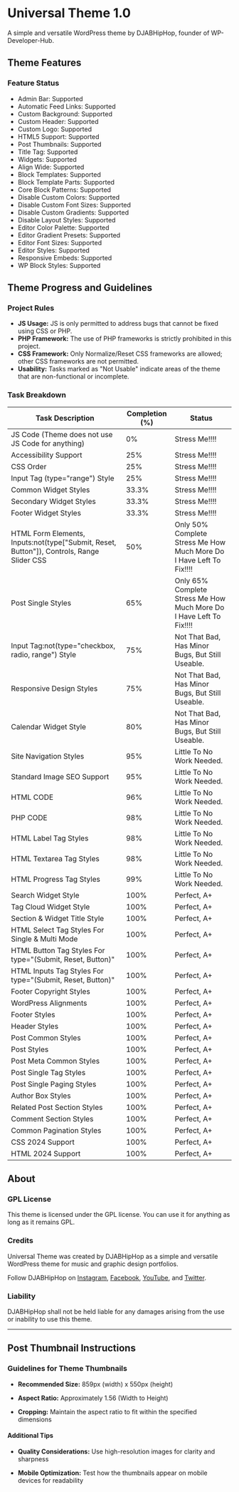 
# Universal Theme 1.0

A simple and versatile WordPress theme by DJABHipHop, founder of WP-Developer-Hub.

## Theme Features

### Feature Status

- Admin Bar: Supported
- Automatic Feed Links: Supported
- Custom Background: Supported
- Custom Header: Supported
- Custom Logo: Supported
- HTML5 Support: Supported
- Post Thumbnails: Supported
- Title Tag: Supported
- Widgets: Supported
- Align Wide: Supported
- Block Templates: Supported
- Block Template Parts: Supported
- Core Block Patterns: Supported
- Disable Custom Colors: Supported
- Disable Custom Font Sizes: Supported
- Disable Custom Gradients: Supported
- Disable Layout Styles: Supported
- Editor Color Palette: Supported
- Editor Gradient Presets: Supported
- Editor Font Sizes: Supported
- Editor Styles: Supported
- Responsive Embeds: Supported
- WP Block Styles: Supported

## Theme Progress and Guidelines

### Project Rules

- **JS Usage:** JS is only permitted to address bugs that cannot be fixed using CSS or PHP.
- **PHP Framework:** The use of PHP frameworks is strictly prohibited in this project.
- **CSS Framework:** Only Normalize/Reset CSS frameworks are allowed; other CSS frameworks are not permitted.
- **Usability:** Tasks marked as "Not Usable" indicate areas of the theme that are non-functional or incomplete.

### Task Breakdown

| Task Description                                                     | Completion (%) | Status                                      |
| -------------------------------------------------------------------- | -------------- | ------------------------------------------- |
| JS Code (Theme does not use JS Code for anything)                    | 0%             | Stress Me!!!!                               |
| Accessibility Support                                                | 25%            | Stress Me!!!!                               |
| CSS Order                                                            | 25%            | Stress Me!!!!                               |
| Input Tag (type="range") Style                                       | 25%            | Stress Me!!!!                               |
| Common Widget Styles                                                 | 33.3%          | Stress Me!!!!                               |
| Secondary Widget Styles                                              | 33.3%          | Stress Me!!!!                               |
| Footer Widget Styles                                                 | 33.3%          | Stress Me!!!!                               |
| HTML Form Elements, Inputs:not(type["Submit, Reset, Button"]), Controls, Range Slider CSS | 50% | Only 50% Complete Stress Me How Much More Do I Have Left To Fix!!!! |
| Post Single Styles                                                   | 65%            | Only 65% Complete Stress Me How Much More Do I Have Left To Fix!!!! |
| Input Tag:not(type="checkbox, radio, range") Style                   | 75%            | Not That Bad, Has Minor Bugs, But Still Useable. |
| Responsive Design Styles                                             | 75%            | Not That Bad, Has Minor Bugs, But Still Useable. |
| Calendar Widget Style                                                | 80%            | Not That Bad, Has Minor Bugs, But Still Useable. |
| Site Navigation Styles                                               | 95%            | Little To No Work Needed.                    |
| Standard Image SEO Support                                           | 95%            | Little To No Work Needed.                    |
| HTML CODE                                                            | 96%            | Little To No Work Needed.                    |
| PHP CODE                                                             | 98%            | Little To No Work Needed.                    |
| HTML Label Tag Styles                                                | 98%            | Little To No Work Needed.                    |
| HTML Textarea Tag Styles                                             | 98%            | Little To No Work Needed.                    |
| HTML Progress Tag Styles                                             | 99%            | Little To No Work Needed.                    |
| Search Widget Style                                                  | 100%           | Perfect, A+                                 |
| Tag Cloud Widget Style                                               | 100%           | Perfect, A+                                 |
| Section & Widget Title Style                                         | 100%           | Perfect, A+                                 |
| HTML Select Tag Styles For Single & Multi Mode                       | 100%           | Perfect, A+                                 |
| HTML Button Tag Styles For type="(Submit, Reset, Button)"            | 100%           | Perfect, A+                                 |
| HTML Inputs Tag Styles For type="(Submit, Reset, Button)"            | 100%           | Perfect, A+                                 |
| Footer Copyright Styles                                              | 100%           | Perfect, A+                                 |
| WordPress Alignments                                                 | 100%           | Perfect, A+                                 |
| Footer Styles                                                        | 100%           | Perfect, A+                                 |
| Header Styles                                                        | 100%           | Perfect, A+                                 |
| Post Common Styles                                                   | 100%           | Perfect, A+                                 |
| Post Styles                                                          | 100%           | Perfect, A+                                 |
| Post Meta Common Styles                                              | 100%           | Perfect, A+                                 |
| Post Single Tag Styles                                               | 100%           | Perfect, A+                                 |
| Post Single Paging Styles                                            | 100%           | Perfect, A+                                 |
| Author Box Styles                                                    | 100%           | Perfect, A+                                 |
| Related Post Section Styles                                          | 100%           | Perfect, A+                                 |
| Comment Section Styles                                               | 100%           | Perfect, A+                                 |
| Common Pagination Styles                                             | 100%           | Perfect, A+                                 |
| CSS 2024 Support                                                     | 100%           | Perfect, A+                                 |
| HTML 2024 Support                                                    | 100%           | Perfect, A+                                 |

## About

### GPL License

This theme is licensed under the GPL license. You can use it for anything as long as it remains GPL.

### Credits

Universal Theme was created by DJABHipHop as a simple and versatile WordPress theme for music and graphic design portfolios.

Follow DJABHipHop on [Instagram](https://www.instagram.com/DJABHipHop/), [Facebook](https://www.facebook.com/DJABHipHop_1/), [YouTube](https://www.youtube.com/user/DJABHipHop), and [Twitter](https://twitter.com/DJABHipHop).

### Liability

DJABHipHop shall not be held liable for any damages arising from the use or inability to use this theme.

---

## Post Thumbnail Instructions

### Guidelines for Theme Thumbnails

- **Recommended Size:** 859px (width) x 550px (height)

- **Aspect Ratio:** Approximately 1.56 (Width to Height)

- **Cropping:** Maintain the aspect ratio to fit within the specified dimensions

#### Additional Tips

- **Quality Considerations:** Use high-resolution images for clarity and sharpness

- **Mobile Optimization:** Test how the thumbnails appear on mobile devices for readability
